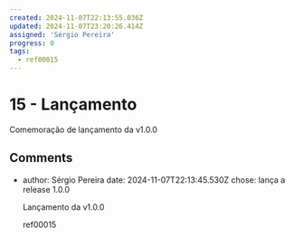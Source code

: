 ```yaml
---
created: 2024-11-07T22:13:55.036Z
updated: 2024-11-07T23:20:26.414Z
assigned: 'Sérgio Pereira'
progress: 0
tags:
  - ref00015
---
```


# 15 - Lançamento

Comemoração de lançamento da v1.0.0

## Comments

- author: Sérgio Pereira
  date: 2024-11-07T22:13:45.530Z
  chose: lança a release 1.0.0
  
  Lançamento da v1.0.0
  
  ref00015
